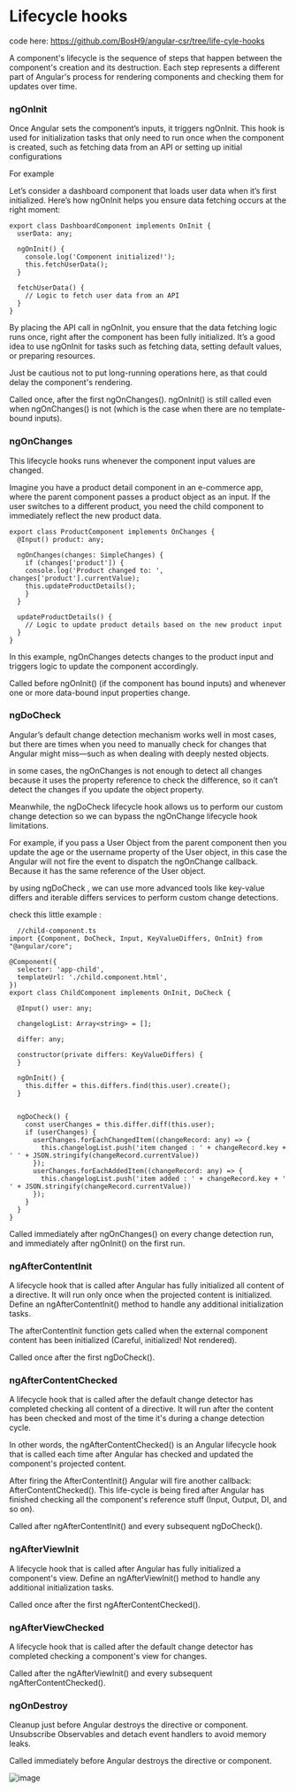 # Lifecycle hooks

code here: https://github.com/BosH9/angular-csr/tree/life-cyle-hooks

A component's lifecycle is the sequence of steps that happen between the component's creation and its destruction. Each step represents a different part of Angular's process for rendering components and checking them for updates over time.

### ngOnInit

Once Angular sets the component’s inputs, it triggers ngOnInit. This hook is used for initialization tasks that only need to run once when the component is created, such as fetching data from an API or setting up initial configurations

For example

Let’s consider a dashboard component that loads user data when it’s first initialized. Here’s how ngOnInit helps you ensure data fetching occurs at the right moment:

```
export class DashboardComponent implements OnInit {  
  userData: any;  

  ngOnInit() {  
	console.log('Component initialized!');  
	this.fetchUserData();  
  }  

  fetchUserData() {  
	// Logic to fetch user data from an API  
  }  
}  
```

By placing the API call in ngOnInit, you ensure that the data fetching logic runs once, right after the component has been fully initialized. It’s a good idea to use ngOnInit for tasks such as fetching data, setting default values, or preparing resources.

Just be cautious not to put long-running operations here, as that could delay the component's rendering.

Called once, after the first ngOnChanges(). ngOnInit() is still called even when ngOnChanges() is not (which is the case when there are no template-bound inputs).

### ngOnChanges

This lifecycle hooks runs whenever the component input values are changed.

Imagine you have a product detail component in an e-commerce app, where the parent component passes a product object as an input. If the user switches to a different product, you need the child component to immediately reflect the new product data.

```
export class ProductComponent implements OnChanges {
  @Input() product: any;

  ngOnChanges(changes: SimpleChanges) {
	if (changes['product']) {
  	console.log('Product changed to: ', changes['product'].currentValue);
  	this.updateProductDetails();
	}
  }

  updateProductDetails() {
	// Logic to update product details based on the new product input
  }
}
```

In this example, ngOnChanges detects changes to the product input and triggers logic to update the component accordingly.

Called before ngOnInit() (if the component has bound inputs) and whenever one or more data-bound input properties change.

### ngDoCheck

Angular’s default change detection mechanism works well in most cases, but there are times when you need to manually check for changes that Angular might miss—such as when dealing with deeply nested objects.

in some cases, the ngOnChanges is not enough to detect all changes because it uses the property reference to check the difference, so it can’t detect the changes if you update the object property.

Meanwhile, the ngDoCheck lifecycle hook allows us to perform our custom change detection so we can bypass the ngOnChange lifecycle hook limitations.

For example, if you pass a User Object from the parent component then you update the age or the username property of the User object, in this case the Angular will not fire the event to dispatch the ngOnChange callback. Because it has the same reference of the User object.

by using ngDoCheck , we can use more advanced tools like key-value differs and iterable differs services to perform custom change detections.

check this little example :

```
  //child-component.ts
import {Component, DoCheck, Input, KeyValueDiffers, OnInit} from "@angular/core";

@Component({
  selector: 'app-child',
  templateUrl: './child.component.html',
})
export class ChildComponent implements OnInit, DoCheck {

  @Input() user: any;

  changelogList: Array<string> = [];

  differ: any;

  constructor(private differs: KeyValueDiffers) {
  }

  ngOnInit() {
    this.differ = this.differs.find(this.user).create();
  }


  ngDoCheck() {
    const userChanges = this.differ.diff(this.user);
    if (userChanges) {
      userChanges.forEachChangedItem((changeRecord: any) => {
        this.changelogList.push('item changed : ' + changeRecord.key + ' ' + JSON.stringify(changeRecord.currentValue))
      });
      userChanges.forEachAddedItem((changeRecord: any) => {
        this.changelogList.push('item added : ' + changeRecord.key + ' ' + JSON.stringify(changeRecord.currentValue))
      });
    }
  }
}
```

Called immediately after ngOnChanges() on every change detection run, and immediately after ngOnInit() on the first run.

### ngAfterContentInit

A lifecycle hook that is called after Angular has fully initialized all content of a directive. It will run only once when the projected content is initialized. Define an ngAfterContentInit() method to handle any additional initialization tasks.

The afterContentInit function gets called when the external component content has been initialized (Careful, initialized! Not rendered).

Called once after the first ngDoCheck().

### ngAfterContentChecked

A lifecycle hook that is called after the default change detector has completed checking all content of a directive. It will run after the content has been checked and most of the time it's during a change detection cycle.

In other words, the ngAfterContentChecked() is an Angular lifecycle hook that is called each time after Angular has checked and updated the component's projected content.

After firing the AfterContentInit() Angular will fire another callback: AfterContentChecked(). This life-cycle is being fired after Angular has finished checking all the component's reference stuff (Input, Output, DI, and so on).

Called after ngAfterContentInit() and every subsequent ngDoCheck().

### ngAfterViewInit

A lifecycle hook that is called after Angular has fully initialized a component's view. Define an ngAfterViewInit() method to handle any additional initialization tasks.

Called once after the first ngAfterContentChecked().

### ngAfterViewChecked

A lifecycle hook that is called after the default change detector has completed checking a component's view for changes.

Called after the ngAfterViewInit() and every subsequent ngAfterContentChecked().

### ngOnDestroy

Cleanup just before Angular destroys the directive or component. Unsubscribe Observables and detach event handlers to avoid memory leaks.

Called immediately before Angular destroys the directive or component.

![image](https://github.com/user-attachments/assets/7250df70-2765-447a-be7b-7992dac5c10d)

